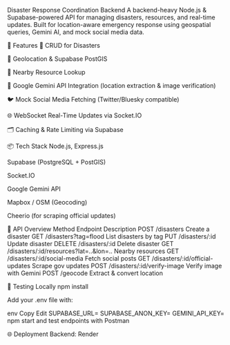 Disaster Response Coordination Backend
A backend-heavy Node.js & Supabase-powered API for managing disasters, resources, and real-time updates. Built for location-aware emergency response using geospatial queries, Gemini AI, and mock social media data.

🚀 Features
🔧 CRUD for Disasters

📍 Geolocation & Supabase PostGIS

📡 Nearby Resource Lookup

🧠 Google Gemini API Integration (location extraction & image verification)

🐦 Mock Social Media Fetching (Twitter/Bluesky compatible)

🌐 WebSocket Real-Time Updates via Socket.IO

🗂️ Caching & Rate Limiting via Supabase

📦 Tech Stack
Node.js, Express.js

Supabase (PostgreSQL + PostGIS)

Socket.IO

Google Gemini API

Mapbox / OSM (Geocoding)

Cheerio (for scraping official updates)

🧪 API Overview
Method Endpoint Description
POST /disasters Create a disaster
GET /disasters?tag=flood List disasters by tag
PUT /disasters/:id Update disaster
DELETE /disasters/:id Delete disaster
GET /disasters/:id/resources?lat=..&lon=.. Nearby resources
GET /disasters/:id/social-media Fetch social posts
GET /disasters/:id/official-updates Scrape gov updates
POST /disasters/:id/verify-image Verify image with Gemini
POST /geocode Extract & convert location

🧪 Testing Locally
npm install

Add your .env file with:

env
Copy
Edit
SUPABASE_URL=
SUPABASE_ANON_KEY=
GEMINI_API_KEY=
npm start and test endpoints with Postman

🌐 Deployment
Backend: Render
